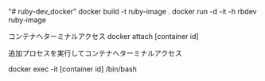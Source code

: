 "# ruby-dev_docker" 
docker build -t ruby-image .
docker run -d -it -h rbdev ruby-image

コンテナへターミナルアクセス
docker attach [container id]

追加プロセスを実行してコンテナへターミナルアクセス 

docker exec -it [container id] /bin/bash


